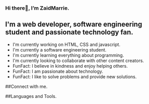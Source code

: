 ### Hi there👋, I’m ZaidMarrie.

## I'm a web developer, software engineering student and passionate technology fan.

- I'm currently working on HTML, CSS and javascript.
- I'm currently a software engineering student.
- I'm currently learning everything about programming.
- I'm currently looking to collaborate with other content creators.
- FunFact: I believe in kindness and enjoy helping others.
- FunFact: I am passionate about technology.
- FunFact: I like to solve problems and provide new solutions.

##Connect with me.

##Languages and Tools.
